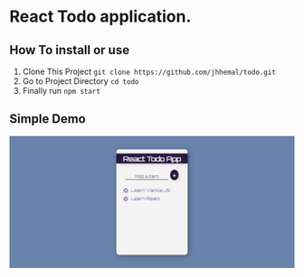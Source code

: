 # React Todo application.

## How To install or use
1. Clone This Project `git clone https://github.com/jhhemal/todo.git`
2. Go to Project Directory `cd todo`
3. Finally run `npm start`


## Simple Demo
![1](./public/demo.png)